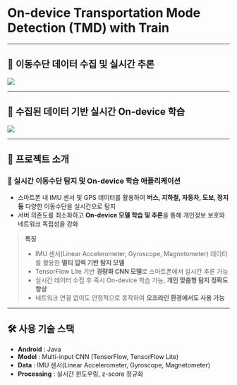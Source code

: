 # On-device Transportation Mode Detection (TMD) with Train  

---

## 🚆 이동수단 데이터 수집 및 실시간 추론
<img src="https://github.com/user-attachments/assets/29c5c5f0-5399-475b-ac1e-6a4222635e5d">

---

## 📡 수집된 데이터 기반 실시간 On-device 학습
<img src="https://github.com/user-attachments/assets/388501bd-d59b-46fd-9564-1c9e4480df5a">

---

## 📑 프로젝트 소개
### 👤 실시간 이동수단 탐지 및 On-device 학습 애플리케이션
- 스마트폰 내 IMU 센서 및 GPS 데이터를 활용하여 **버스, 지하철, 자동차, 도보, 정지 등** 다양한 이동수단을 실시간으로 탐지
- 서버 의존도를 최소화하고 **On-device 모델 학습 및 추론**을 통해 개인정보 보호와 네트워크 독립성을 강화

> **특징**  
> - IMU 센서(Linear Accelerometer, Gyroscope, Magnetometer) 데이터를 활용한 **멀티 입력 기반 탐지 모델**  
> - TensorFlow Lite 기반 **경량화 CNN 모델**로 스마트폰에서 실시간 추론 가능  
> - 실시간 데이터 수집 후 즉시 On-device 학습 가능, **개인 맞춤형 탐지 정확도 향상**  
> - 네트워크 연결 없이도 안정적으로 동작하여 **오프라인 환경에서도 사용 가능**  

---

## 🛠 사용 기술 스택
- **Android** : Java  
- **Model** : Multi-input CNN (TensorFlow, TensorFlow Lite)  
- **Data** : IMU 센서(Linear Accelerometer, Gyroscope, Magnetometer)  
- **Processing** : 실시간 윈도우링, z-score 정규화  
